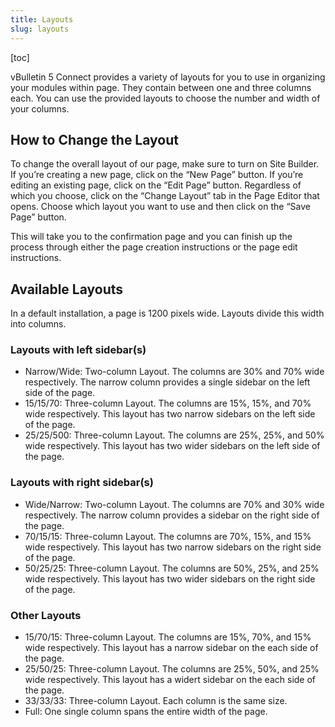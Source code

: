 ```yaml
---
title: Layouts
slug: layouts
---
```


[toc]

vBulletin 5 Connect provides a variety of layouts for you to use in organizing your modules within page. They contain between one and three columns each. You can use the provided layouts to choose the number and width of your columns.

## How to Change the Layout
To change the overall layout of our page, make sure to turn on Site Builder. If you’re creating a new page, click on the “New Page” button. If you’re editing an existing page, click on the “Edit Page” button. Regardless of which you choose, click on the “Change Layout” tab in the Page Editor that opens. Choose which layout you want to use and then click on the “Save Page” button.

This will take you to the confirmation page and you can finish up the process through either the page creation instructions or the page edit instructions.

## Available Layouts
In a default installation, a page is 1200 pixels wide. Layouts divide this width into columns. 

### Layouts with left sidebar(s)
- Narrow/Wide: Two-column Layout. The columns are 30% and 70% wide respectively. The narrow column provides a single sidebar on the left side of the page.
- 15/15/70: Three-column Layout. The columns are 15%, 15%, and 70% wide respectively. This layout has two narrow sidebars on the left side of the page.
- 25/25/500: Three-column Layout. The columns are 25%, 25%, and 50% wide respectively. This layout has two wider sidebars on the left side of the page.

### Layouts with right sidebar(s)
- Wide/Narrow: Two-column Layout. The columns are 70% and 30% wide respectively. The narrow column provides a sidebar on the right side of the page.
- 70/15/15: Three-column Layout. The columns are 70%, 15%, and 15% wide respectively. This layout has two narrow sidebars on the right side of the page.
- 50/25/25: Three-column Layout. The columns are 50%, 25%, and 25% wide respectively. This layout has two wider sidebars on the right side of the page.

### Other Layouts
- 15/70/15: Three-column Layout. The columns are 15%, 70%, and 15% wide respectively. This layout has a narrow sidebar on the each side of the page.
- 25/50/25: Three-column Layout. The columns are 25%, 50%, and 25% wide respectively. This layout has a widert sidebar on the each side of the page.
- 33/33/33: Three-column Layout. Each column is the same size.
- Full: One single column spans the entire width of the page.
